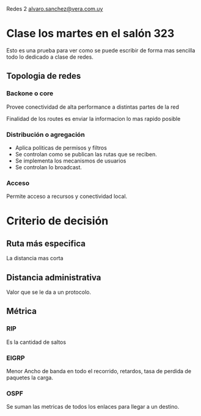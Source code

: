 Redes 2 alvaro.sanchez@vera.com.uy

# Clase los martes en el salón 323

Esto es una prueba para ver como se puede escribir de forma mas sencilla todo lo dedicado a clase de redes.

## Topologia de redes

### Backone o core

Provee conectividad de alta performance a distintas partes de la red

Finalidad de los routes es enviar la informacion lo mas rapido posible

### Distribución o agregación

- Aplica politicas de permisos y filtros
- Se controlan como se publican las rutas que se reciben.
- Se implementa los mecanismos de usuarios
- Se controlan lo broadcast.

### Acceso

Permite acceso a recursos y conectividad local.

# Criterio de decisión

## Ruta más especifica

La distancia mas corta

## Distancia administrativa

Valor que se le da a un protocolo.

## Métrica

### RIP
Es la cantidad de saltos

### EIGRP
Menor Ancho de banda en todo el recorrido, retardos, tasa de perdida de paquetes la carga.

### OSPF
Se suman las metricas de todos los enlaces para llegar a un destino.


